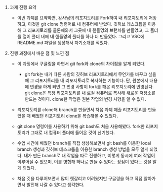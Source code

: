 1. 과제 진행 요약
   
   - 이번 과제를 요약하면, 강사님의 리포지토리를 Fork하여 내 리포지토리에 저장하고, 이것을 git clone 명령어로 내 컴퓨터에 받았다. 깃허브 데스크톱을 이용해 그 리포지토리를 클론해와서 그곳에 내 핸들명의 브랜치를 만들었고, 그 폴더를 열어 폴더 내에 내 핸들명의 폴더를 하나 더 만들었다. 그리고 VSC에 README.md 파일을 생성해서 자기소개를 적었다.

2. 진행 과정에서 배운 점 및 느낀 점
   
   - 이 과정에서 구글링을 하면서 git fork와 clone의 차이점을 알게 되었다.
     - git fork는 내가 다른 사람의 깃허브 리포지토리에서 무언가를 바꾸고 싶을 때 그 리포지토리를 내 리포지토리로 복사하는 기능이다. 단, 원본에서 내용에 변경을 하게 되면 그 변경 사항이 fork를 해온 리포지토리에 반영된다. git clone은 특정 리포지토리를 내 로컬 컴퓨터로 복사해 새로운 저장소를 만드는 것이다. clone한 작업은 원본 작업의 변경 사항을 알 수 없다.
  
   - 리포지토리를 clone해 branch를 만들면서 처음 과제 제출 리포지토리를 만들었을 때 배웠던 리포지토리 clone을 복습해볼 수 있었다.
  
   - git clone 명령어를 사용하기 위해 git bash도 처음 사용해봤다. fork한 리포지토리가 그대로 내 컴퓨터 폴더에 들어온 것이 신기했다.
  
   - 수업 시간에 배웠던 branch를 직접 생성해보면서 git bash를 이용한 local branch 생성과 깃허브 데스크톱을 이용한 branch 생성 방법을 모두 알게 되었다. 내가 만든 branch로 내 작업을 따로 진행하고, 이렇게 동시에   여러 작업이 이루어질 수 있으며, 이를 병합해 하나로 만들 수 있다는 장점이 있다는 것을 알게 되었다.
  
   - 처음 깃을 다루어보면서 많이 헷갈리고 어려웠지만 구글링을 하고 직접 알아가면서 발전해 나갈 수 있다고 생각한다.
